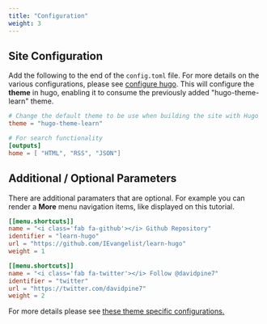 ```yaml
---
title: "Configuration"
weight: 3
---
```


## Site Configuration

Add the following to the end of the `config.toml` file. For more details on the various configurations, please see <a href='https://gohugo.io/getting-started/configuration/' target='_blank'>configure hugo</a>. This will configure the __theme__ in hugo, enabling it to consume the previously added "hugo-theme-learn" theme.

```toml
# Change the default theme to be use when building the site with Hugo
theme = "hugo-theme-learn"

# For search functionality
[outputs]
home = [ "HTML", "RSS", "JSON"]
```

## Additional / Optional Parameters

There are additional paramaters that are optional. For example you can render a __More__ menu navigation items, like displayed on this tutorial.

```toml
[[menu.shortcuts]]
name = "<i class='fab fa-github'></i> Github Repository"
identifier = "learn-hugo"
url = "https://github.com/IEvangelist/learn-hugo"
weight = 1

[[menu.shortcuts]]
name = "<i class='fab fa-twitter'></i> Follow @davidpine7"
identifier = "twitter"
url = "https://twitter.com/davidpine7"
weight = 2
```

For more details please see <a href='https://learn.netlify.com/en/basics/configuration/' target='_blank'>these theme specific configurations.</a>